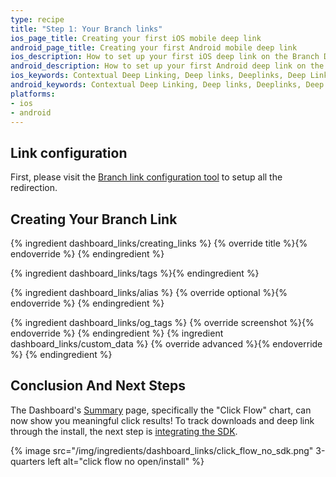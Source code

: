 ```yaml
---
type: recipe
title: "Step 1: Your Branch links"
ios_page_title: Creating your first iOS mobile deep link
android_page_title: Creating your first Android mobile deep link
ios_description: How to set up your first iOS deep link on the Branch Dashboard. Select the data to pass through the install of your app and set up the analytics.
android_description: How to set up your first Android deep link on the Branch Dashboard. Select the data to pass through the install of your app and set up the analytics.
ios_keywords: Contextual Deep Linking, Deep links, Deeplinks, Deep Linking, Deeplinking, Deferred Deep Linking, Deferred Deeplinking, Google App Indexing, Google App Invites, Apple Universal Links, Apple Spotlight Search, Facebook App Links, AppLinks, Deepviews, Deep views, Link configuration, Analytics, Custom Link, Deep Link Data, iOS, objective-c, swift
android_keywords: Contextual Deep Linking, Deep links, Deeplinks, Deep Linking, Deeplinking, Deferred Deep Linking, Deferred Deeplinking, Google App Indexing, Google App Invites, Apple Universal Links, Apple Spotlight Search, Facebook App Links, AppLinks, Deepviews, Deep views, Link configuration, Analytics, Custom Link, Deep Link Data, Android
platforms:
- ios
- android
---
```


## Link configuration

First, please visit the [Branch link configuration tool](https://start.branch.io/) to setup all the redirection.

## Creating Your Branch Link

{% ingredient dashboard_links/creating_links %}
	{% override title %}{% endoverride %}
{% endingredient %}

{% ingredient dashboard_links/tags %}{% endingredient %}

{% ingredient dashboard_links/alias %}
	{% override optional %}{% endoverride %}
{% endingredient %}

{% ingredient dashboard_links/og_tags %}
{% override screenshot %}{% endoverride %}
{% endingredient %}
{% ingredient dashboard_links/custom_data %}
	{% override advanced %}{% endoverride %}
{% endingredient %}
<!--- /Creating your Link -->


## Conclusion And Next Steps

The Dashboard's [Summary](https://dashboard.branch.io/#) page, specifically the "Click Flow" chart, can now show you meaningful click results! To track downloads and deep link through the install, the next step is [integrating the SDK](/recipes/quickstart_guide/{{page.platform}}/).

{% image src="/img/ingredients/dashboard_links/click_flow_no_sdk.png" 3-quarters left alt="click flow no open/install" %}

